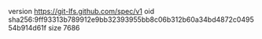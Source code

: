 version https://git-lfs.github.com/spec/v1
oid sha256:9ff93313b789912e9bb32393955bb8c06b312b60a34bd4872c049554b914d61f
size 7686
